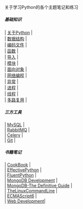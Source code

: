

关于学习Python的各个主题笔记和练习


##### 基础知识  
| [关于Python](https://github.com/ni-ning/LearnPython/tree/master/01AboutPython) |  
| [数据结构](https://github.com/ni-ning/LearnPython/tree/master/02DataStructure) |  
| [编码文件](https://github.com/ni-ning/LearnPython/tree/master/03EncodingAndFile) |  
| [函数](https://github.com/ni-ning/LearnPython/tree/master/04Function) |  
| [导入](https://github.com/ni-ning/LearnPython/tree/master/05Import) |  
| [模块](https://github.com/ni-ning/LearnPython/tree/master/06CommonModules) |  
| [面向对象](https://github.com/ni-ning/LearnPython/tree/master/07Object-Oriented) |  
| [网络编程](https://github.com/ni-ning/LearnPython/tree/master/08Socket) |  
| [异常](https://github.com/ni-ning/LearnPython/tree/master/09Exception) |  
| [进程](https://github.com/ni-ning/LearnPython/tree/master/10Process) |  
| [线程](https://github.com/ni-ning/LearnPython/tree/master/11Threading) |  
| [多路复用](https://github.com/ni-ning/LearnPython/tree/master/12IOMultiplexing) |

##### 三方工具
| [MySQL](https://github.com/ni-ning/LearnPython/tree/master/15MySQL) |  
| [RabbitMQ](https://github.com/ni-ning/LearnPython/tree/master/18RabbitMQ) |  
| [Celery](https://github.com/ni-ning/LearnPython/tree/master/19Celery/LearnCelery) |  
| [Git](https://github.com/ni-ning/LearnPython/tree/master/20Git) |

##### 书籍笔记
| [CookBook](https://github.com/ni-ning/LearnPython/tree/master/21PythonBooks/CookBook) |  
| [EffectivePython](https://github.com/ni-ning/LearnPython/tree/master/21PythonBooks/EffectivePython) |  
| [FluentPython](https://github.com/ni-ning/LearnPython/tree/master/21PythonBooks/FluentPython) |  
| [MongoDB Development](https://github.com/ni-ning/LearnPython/tree/master/21PythonBooks/MongoDB%20Development) |  
| [MongoDB-The Definitive Guide](https://github.com/ni-ning/LearnPython/tree/master/21PythonBooks/MongoDB-The%20Definitive%20Guide) |  
| [TheLinuxCommandLine](https://github.com/ni-ning/LearnPython/tree/master/21PythonBooks/TheLinuxCommandLine) |  
| [ECMAScript6](https://github.com/ni-ning/LearnPython/tree/master/21PythonBooks/ECMAScript6) |  
| [Web Development](https://github.com/ni-ning/LearnPython/tree/master/21PythonBooks/Web%20Development)|
